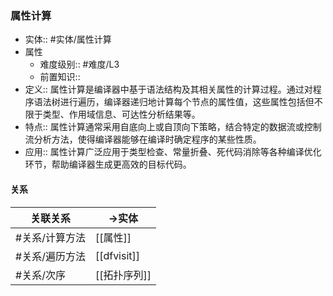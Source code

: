 ###  属性计算 
- 实体:: #实体/属性计算 
- 属性
	- 难度级别:: #难度/L3 
	- 前置知识::
- 定义:: 属性计算是编译器中基于语法结构及其相关属性的计算过程。通过对程序语法树进行遍历，编译器递归地计算每个节点的属性值，这些属性包括但不限于类型、作用域信息、可达性分析结果等。
- 特点:: 属性计算通常采用自底向上或自顶向下策略，结合特定的数据流或控制流分析方法，使得编译器能够在编译时确定程序的某些性质。
- 应用:: 属性计算广泛应用于类型检查、常量折叠、死代码消除等各种编译优化环节，帮助编译器生成更高效的目标代码。
#### 关系
| 关联关系 | ->实体 |
| ---- | ---- |
| #关系/计算方法 | [[属性]] |
| #关系/遍历方法 | [[dfvisit]] |
| #关系/次序  | [[拓扑序列]] |